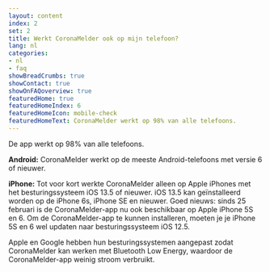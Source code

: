 ```yaml
---
layout: content
index: 2
set: 2
title: Werkt CoronaMelder ook op mijn telefoon?
lang: nl
categories:
- nl
- faq
showBreadCrumbs: true
showContact: true
showOnFAQoverview: true
featuredHome: true
featuredHomeIndex: 6
featuredHomeIcon: mobile-check
featuredHomeText: CoronaMelder werkt op 98% van alle telefoons.
---
```

De app werkt op 98% van alle telefoons. 

**Android:** CoronaMelder werkt op de meeste Android-telefoons met versie 6 of nieuwer.

**iPhone:** Tot voor kort werkte CoronaMelder alleen op Apple iPhones met het besturingssysteem iOS 13.5 of nieuwer. iOS 13.5 kan geïnstalleerd worden op de iPhone 6s, iPhone SE en nieuwer. Goed nieuws: sinds 25 februari is de CoronaMelder-app nu ook beschikbaar op  Apple iPhone 5S en 6. Om de CoronaMelder-app te kunnen installeren, moeten je je iPhone 5S en 6 wel updaten naar besturingssysteem iOS 12.5.

Apple en Google hebben hun besturingssystemen aangepast zodat CoronaMelder kan werken met Bluetooth Low Energy, waardoor de CoronaMelder-app weinig stroom verbruikt.
